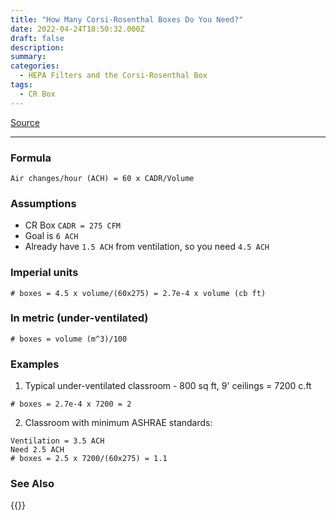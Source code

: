 ```yaml
---
title: "How Many Corsi-Rosenthal Boxes Do You Need?"
date: 2022-04-24T18:50:32.000Z
draft: false
description: 
summary: 
categories:
  - HEPA Filters and the Corsi-Rosenthal Box
tags:
  - CR Box
---
```

[Source](https://twitter.com/joeyfox85/status/1518301381106577414)

---

### Formula
```
Air changes/hour (ACH) = 60 x CADR/Volume
```

### Assumptions
- CR Box `CADR = 275 CFM`
- Goal is `6 ACH`
- Already have `1.5 ACH` from ventilation, so you need `4.5 ACH`

### Imperial units
```
# boxes = 4.5 x volume/(60x275) = 2.7e-4 x volume (cb ft)
```

### In metric (under-ventilated)
```
# boxes = volume (m^3)/100
```

### Examples

1. Typical under-ventilated classroom - 800 sq ft, 9' ceilings = 7200 c.ft
```
# boxes = 2.7e-4 x 7200 = 2
```

2. Classroom with minimum ASHRAE standards:
```
Ventilation = 3.5 ACH
Need 2.5 ACH
# boxes = 2.5 x 7200/(60x275) = 1.1
```

### See Also

{{<tweet user="joeyfox85" id="1481775099271393280">}}